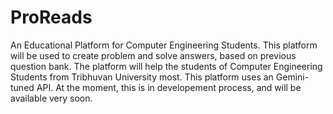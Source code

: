 # ProReads
An Educational Platform for Computer Engineering Students.
This platform will be used to create problem and solve answers, based on previous question bank. The platform will help the students of Computer Engineering Students from Tribhuvan University most. This platform uses an Gemini-tuned API.
At the moment, this is in developement process, and will be available very soon.
